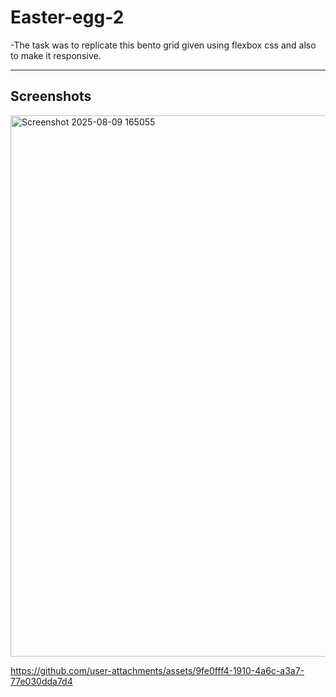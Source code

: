 # Easter-egg-2

-The task was to replicate this bento grid given using flexbox css and also to make it responsive.

---

## Screenshots
<img width="1308" height="866" alt="Screenshot 2025-08-09 165055" src="https://github.com/user-attachments/assets/25f15e99-9e74-4805-9940-a0389d62d1a2" />



https://github.com/user-attachments/assets/9fe0fff4-1910-4a6c-a3a7-77e030dda7d4

